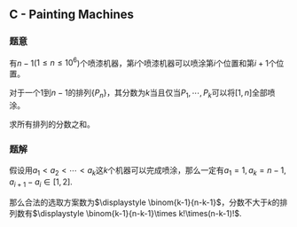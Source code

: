 ## C - Painting Machines

### 题意

有$n-1$($1\le n\le10^6$)个喷漆机器，第$i$个喷漆机器可以喷涂第$i$个位置和第$i+1$个位置。

对于一个$1$到$n-1$的排列$\{P_n\}$，其分数为$k$当且仅当$P_1,\cdots,P_k$可以将$[1,n]$全部喷涂。

求所有排列的分数之和。

### 题解

假设用$a_1<a_2<\cdots<a_k$这$k$个机器可以完成喷涂，那么一定有$a_1=1,a_k=n-1,a_{i+1}-a_i\in[1,2]$.

那么合法的选取方案数为$\displaystyle \binom{k-1}{n-k-1}$，分数不大于$k$的排列数有$\displaystyle \binom{k-1}{n-k-1}\times k!\times(n-k-1)!$.


